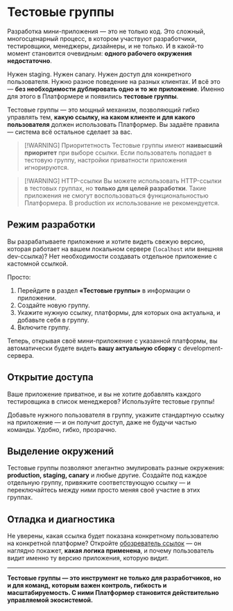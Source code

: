 # Тестовые группы

Разработка мини-приложения — это не только код. Это сложный, многосценарный процесс, в котором участвуют разработчики,
тестировщики, менеджеры, дизайнеры, и не только. И в какой-то момент становится очевидным: **одного рабочего окружения
недостаточно**.

Нужен staging. Нужен canary. Нужен доступ для конкретного пользователя. Нужно разное поведение на разных клиентах. И всё
это — **без необходимости дублировать одно и то же приложение**. Именно для этого в Платформере и появились **тестовые
группы**.

Тестовые группы — это мощный механизм, позволяющий гибко управлять тем, **какую ссылку, на каком клиенте и для какого
пользователя** должен использовать Платформер. Вы задаёте правила — система всё остальное сделает за вас.

> [!WARNING] Приоритетность
> Тестовые группы имеют **наивысший приоритет** при выборе ссылки. Если пользователь попадает в тестовую группу,
> настройки приватности приложения игнорируются.

> [!WARNING] HTTP-ссылки
> Вы можете использовать HTTP-ссылки в тестовых группах, но **только для целей разработки**. Такие приложения не смогут
> воспользоваться функциональностью Платформера. В production их использование не рекомендуется.

## Режим разработки

Вы разрабатываете приложение и хотите видеть свежую версию, которая работает на вашем локальном сервере (`localhost` или
внешняя dev-ссылка)? Нет необходимости создавать отдельное приложение с кастомной ссылкой.

Просто:

1. Перейдите в раздел **«Тестовые группы»** в информации о приложении.
2. Создайте новую группу.
3. Укажите нужную ссылку, платформы, для которых она актуальна, и добавьте себя в группу.
4. Включите группу.

Теперь, открывая своё мини-приложение с указанной платформы, вы автоматически будете видеть **вашу актуальную сборку** с
development-сервера.

## Открытие доступа

Ваше приложение приватное, и вы не хотите добавлять каждого тестировщика в список менеджеров? Используйте тестовые
группы!

Добавьте нужного пользователя в группу, укажите стандартную ссылку на приложение — и он получит доступ, даже не будучи
частью команды. Удобно, гибко, прозрачно.

## Выделение окружений

Тестовые группы позволяют элегантно эмулировать разные окружения: **production, staging, canary** и любые другие.
Создайте под каждое отдельную группу, привяжите соответствующую ссылку — и переключайтесь между ними просто меняя своё
участие в этих группах.

## Отладка и диагностика

Не уверены, какая ссылка будет показана конкретному пользователю на конкретной платформе?
Откройте [обозреватель ссылок](./url-viewer.md) — он наглядно покажет, **какая логика применена**, и почему пользователь
видит именно ту версию приложения, которую видит.

---

**Тестовые группы — это инструмент не только для разработчиков, но и для команд, которым важен контроль, гибкость и
масштабируемость. С ними Платформер становится действительно управляемой экосистемой.**
